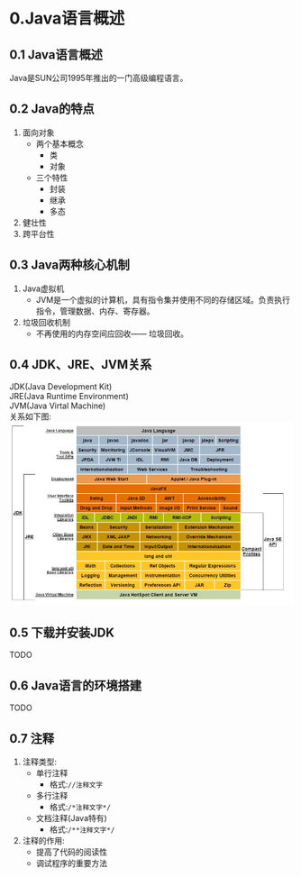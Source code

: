 # 0.Java语言概述  
## 0.1 Java语言概述  
Java是SUN公司1995年推出的一门高级编程语言。  
## 0.2 Java的特点   
1. 面向对象
   - 两个基本概念
     - 类
     - 对象
   - 三个特性
     - 封装
     - 继承
     - 多态
2. 健壮性
3. 跨平台性
## 0.3 Java两种核心机制  
1. Java虚拟机
   - JVM是一个虚拟的计算机，具有指令集并使用不同的存储区域。负责执行指令，管理数据、内存、寄存器。
2. 垃圾回收机制
   - 不再使用的内存空间应回收—— 垃圾回收。
## 0.4 JDK、JRE、JVM关系  
JDK(Java Development Kit)  
JRE(Java Runtime Environment)  
JVM(Java Virtal Machine)  
关系如下图:  
![](../pictures/第0章/Java8.0_platform.jpg)  
## 0.5 下载并安装JDK  
TODO  
## 0.6 Java语言的环境搭建  
TODO  
## 0.7 注释  
1. 注释类型:
   - 单行注释
     - 格式:`//注释文字`
   - 多行注释
     - 格式:`/*注释文字*/`
   - 文档注释(Java特有)
     - 格式:`/**注释文字*/`
2. 注释的作用:
   - 提高了代码的阅读性
   - 调试程序的重要方法